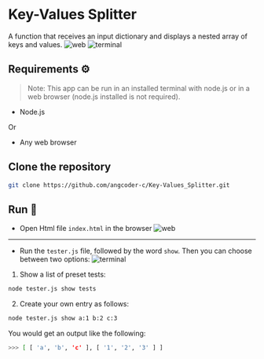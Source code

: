 # Key-Values Splitter
A function that receives an input dictionary and displays a nested array of keys and values.
![web](https://user-images.githubusercontent.com/58778570/179086273-2a0ec4cf-f0d1-4be8-aca7-9182d28b3ee8.gif)
![terminal](https://user-images.githubusercontent.com/58778570/179098078-0382bd47-665a-4fae-9fb5-64b1da2c5326.gif)

## Requirements ⚙️
> Note: This app can be run in an installed terminal with node.js or in a web browser (node.js installed is not required).

- Node.js

Or

- Any web browser

## Clone the repository
```bash
git clone https://github.com/angcoder-c/Key-Values_Splitter.git
```
## Run 🏁
- Open Html file `index.html` in the browser
![web](https://user-images.githubusercontent.com/58778570/179086320-5890e3fc-55d7-4af6-948c-84dac8bc4b0b.gif)

---

- Run the `tester.js` file, followed by the word `show`. Then you can choose between two options:
![terminal](https://user-images.githubusercontent.com/58778570/179098099-093b0ae5-7bb7-466b-8fd8-28e6efb70765.gif)

1. Show a list of preset tests:

```bash
node tester.js show tests
```

2. Create your own entry as follows:

```bash
node tester.js show a:1 b:2 c:3
```

You would get an output like the following:

```bash
>>> [ [ 'a', 'b', 'c' ], [ '1', '2', '3' ] ]
```
